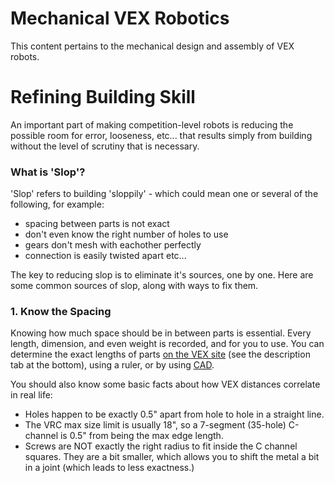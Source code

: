 # Mechanical VEX Robotics

This content pertains to the mechanical design and assembly of VEX robots.

# Refining Building Skill

An important part of making competition-level robots is reducing the possible room for error, looseness, etc... that results simply from building without the level of scrutiny that is necessary.

### What is 'Slop'?

'Slop' refers to building 'sloppily' - which could mean one or several of the following, for example:
- spacing between parts is not exact
- don't even know the right number of holes to use
- gears don't mesh with eachother perfectly
- connection is easily twisted apart
etc...

The key to reducing slop is to eliminate it's sources, one by one. Here are some common sources of slop, along with ways to fix them.

### 1. Know the Spacing

Knowing how much space should be in between parts is essential. Every length, dimension, and even weight is recorded, and for you to use. You can determine the exact lengths of parts [on the VEX site](https://www.vexrobotics.com/shafts-and-hardware.html) (see the description tab at the bottom), using a ruler, or by using [CAD](cad.md).

You should also know some basic facts about how VEX distances correlate in real life:
- Holes happen to be exactly 0.5" apart from hole to hole in a straight line.
- The VRC max size limit is usually 18", so a 7-segment (35-hole) C-channel is 0.5" from being the max edge length.
- Screws are NOT exactly the right radius to fit inside the C channel squares. They are a bit smaller, which allows you to shift the metal a bit in a joint (which leads to less exactness.)
